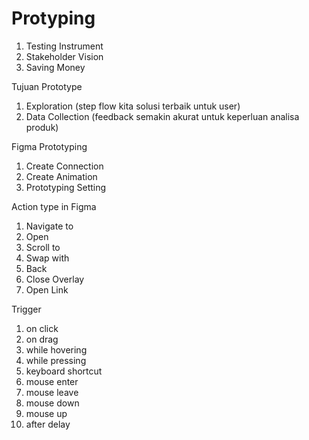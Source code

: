 # Protyping
1. Testing Instrument
2. Stakeholder Vision
3. Saving Money

Tujuan Prototype 
1. Exploration (step flow kita solusi terbaik untuk user)
2. Data Collection (feedback semakin akurat untuk keperluan analisa produk)

Figma Prototyping
1. Create Connection
2. Create Animation
3. Prototyping Setting

Action type in Figma
1. Navigate to
2. Open 
3. Scroll to
4. Swap with
5. Back
6. Close Overlay
7. Open Link

Trigger
1. on click
2. on drag
3. while hovering
4. while pressing
5. keyboard shortcut
6. mouse enter
7. mouse leave
8. mouse down
9. mouse up
10. after delay
